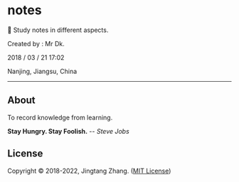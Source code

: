 # notes

📝 Study notes in different aspects.

Created by : Mr Dk.

2018 / 03 / 21 17:02

Nanjing, Jiangsu, China

---

## About

To record knowledge from learning.

**Stay Hungry. Stay Foolish.** -- _Steve Jobs_

## License

Copyright © 2018-2022, Jingtang Zhang. ([MIT License](LICENSE))
